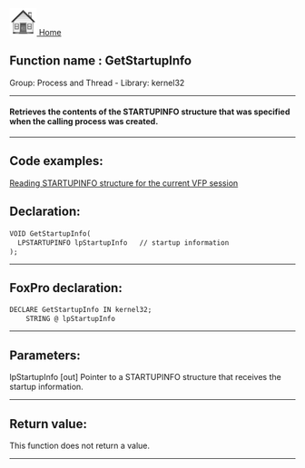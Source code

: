 [<img src="../../images/home.png"> Home ](https://github.com/VFPX/Win32API)  

## Function name : GetStartupInfo
Group: Process and Thread - Library: kernel32    
***  


#### Retrieves the contents of the STARTUPINFO structure that was specified when the calling process was created.
***  


## Code examples:
[Reading STARTUPINFO structure for the current VFP session](../../samples/sample_153.md)  

## Declaration:
```foxpro  
VOID GetStartupInfo(
  LPSTARTUPINFO lpStartupInfo   // startup information
);  
```  
***  


## FoxPro declaration:
```foxpro  
DECLARE GetStartupInfo IN kernel32;
	STRING @ lpStartupInfo  
```  
***  


## Parameters:
lpStartupInfo 
[out] Pointer to a STARTUPINFO structure that receives the startup information.  
***  


## Return value:
This function does not return a value.  
***  

